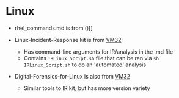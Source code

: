 # Linux

- rhel_commands.md is from ()[]

- Linux-Incident-Response kit is from [VM32](https://github.com/vm32/Linux-Incident-Response.git):
  - Has command-line arguments for IR/analysis in the .md file
  - Contains ``IRLinux_Script.sh`` file that can be ran via ``sh IRLinux_Script.sh`` to do an 'automated' analysis
- Digital-Forensics-for-Linux is also from [VM32](https://github.com/vm32/Digital-Forensics-Script-for-Linux.git)
  - Similar tools to IR kit, but has more version variety
